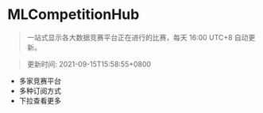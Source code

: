 # MLCompetitionHub

> 一站式显示各大数据竞赛平台正在进行的比赛，每天 16:00 UTC+8 自动更新。
  
> 更新时间: 2021-09-15T15:58:55+0800 

* 多家竞赛平台
* 多种订阅方式
* 下拉查看更多